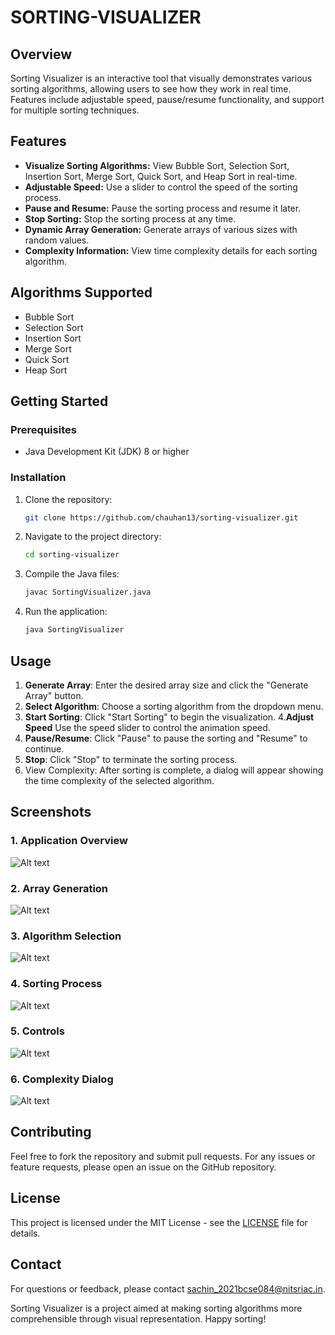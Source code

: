# SORTING-VISUALIZER

## Overview

Sorting Visualizer is an interactive tool that visually demonstrates various sorting algorithms, allowing users to see how they work in real time. Features include adjustable speed, pause/resume functionality, and support for multiple sorting techniques.


## Features

- **Visualize Sorting Algorithms:** View Bubble Sort, Selection Sort, Insertion Sort, Merge Sort, Quick Sort, and Heap Sort in real-time.
- **Adjustable Speed:** Use a slider to control the speed of the sorting process.
- **Pause and Resume:** Pause the sorting process and resume it later.
- **Stop Sorting:** Stop the sorting process at any time.
- **Dynamic Array Generation:** Generate arrays of various sizes with random values.
- **Complexity Information:** View time complexity details for each sorting algorithm.


## Algorithms Supported

- Bubble Sort
- Selection Sort
- Insertion Sort
- Merge Sort
- Quick Sort
- Heap Sort

## Getting Started

### Prerequisites

- Java Development Kit (JDK) 8 or higher

### Installation

1. Clone the repository:

    ```bash
    git clone https://github.com/chauhan13/sorting-visualizer.git
    ```

2. Navigate to the project directory:

    ```bash
    cd sorting-visualizer
    ```

3. Compile the Java files:

    ```bash
    javac SortingVisualizer.java
    ```

4. Run the application:

    ```bash
    java SortingVisualizer
    ```

## Usage

1. **Generate Array**: Enter the desired array size and click the "Generate Array" button.
2. **Select Algorithm**: Choose a sorting algorithm from the dropdown menu.
3. **Start Sorting**: Click "Start Sorting" to begin the visualization.
4.**Adjust Speed** Use the speed slider to control the animation speed.
5. **Pause/Resume**: Click "Pause" to pause the sorting and "Resume" to continue.
6. **Stop**: Click "Stop" to terminate the sorting process.
7. View Complexity: After sorting is complete, a dialog will appear showing the time complexity of the selected algorithm.

## Screenshots

### 1. Application Overview

![Alt text]([path/to/image.png](https://github.com/chauhansachin13/SORTING-VISUALIZER/blob/main/images/Screenshot%20(4299).png?raw=true))


### 2. Array Generation

![Alt text]([path/to/image.png](https://github.com/chauhansachin13/SORTING-VISUALIZER/blob/main/images/Screenshot%20(4299).png?raw=true)](https://github.com/chauhansachin13/SORTING-VISUALIZER/blob/main/images/Screenshot%20(4304).png?raw=true))

### 3. Algorithm Selection

![Alt text]([path/to/image.png](https://github.com/chauhansachin13/SORTING-VISUALIZER/blob/main/images/Screenshot%20(4299).png?raw=true))

### 4. Sorting Process

![Alt text]([docs/sorting-process.png](https://github.com/chauhansachin13/SORTING-VISUALIZER/blob/main/images/Screenshot%20(4306).png?raw=true))

### 5. Controls

![Alt text]([docs/sorting-process.png](https://github.com/chauhansachin13/SORTING-VISUALIZER/blob/main/images/Screenshot%20(4306).png?raw=true))

### 6. Complexity Dialog

![Alt text]([docs/complexity-dialog.png](https://github.com/chauhansachin13/SORTING-VISUALIZER/blob/main/images/Screenshot%20(4307).png?raw=true))


## Contributing

Feel free to fork the repository and submit pull requests. For any issues or feature requests, please open an issue on the GitHub repository.

## License

This project is licensed under the MIT License - see the [LICENSE](LICENSE) file for details.

## Contact

For questions or feedback, please contact [sachin_2021bcse084@nitsriac.in](mailto:sachin_2021bcse084@nitsriac.in).

Sorting Visualizer is a project aimed at making sorting algorithms more comprehensible through visual representation. Happy sorting!




